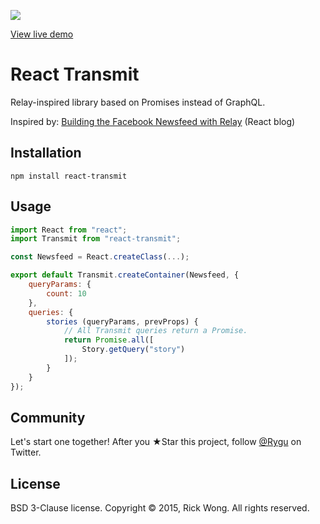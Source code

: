 ![](http://i.imgur.com/X3JE4Ev.png?1)

[View live demo](https://edealer.nl/react-transmit/) 

# React Transmit

Relay-inspired library based on Promises instead of GraphQL.

Inspired by: [Building the Facebook Newsfeed with Relay](http://facebook.github.io/react/blog/2015/03/19/building-the-facebook-news-feed-with-relay.html) (React blog)

## Installation

	npm install react-transmit

## Usage

````js
import React from "react";
import Transmit from "react-transmit";

const Newsfeed = React.createClass(...);

export default Transmit.createContainer(Newsfeed, {
	queryParams: {
		count: 10
	},
	queries: {
		stories (queryParams, prevProps) {
			// All Transmit queries return a Promise.
			return Promise.all([
				Story.getQuery("story")
			]);
		}
	}
});
````

## Community

Let's start one together! After you ★Star this project, follow [@Rygu](https://twitter.com/rygu)
on Twitter.

## License

BSD 3-Clause license. Copyright © 2015, Rick Wong. All rights reserved.
